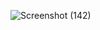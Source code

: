 ![Screenshot (142)](https://user-images.githubusercontent.com/97456472/212462549-efed6050-46b6-4cda-b737-020d3885a429.png)
